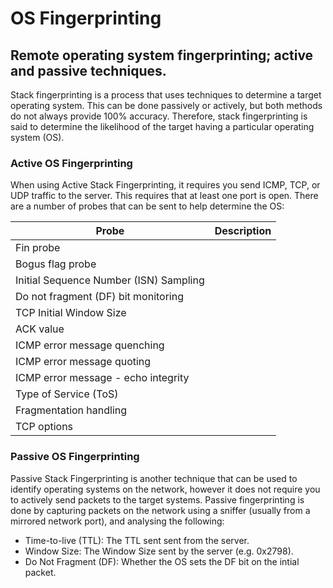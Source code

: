# OS Fingerprinting

## Remote operating system fingerprinting; active and passive techniques.

Stack fingerprinting is a process that uses techniques to determine a target operating system. This can be done passively or actively, but both methods do not always provide 100% accuracy. Therefore, stack fingerprinting is said to determine the likelihood of the target having a particular operating system (OS).

### Active OS Fingerprinting

When using Active Stack Fingerprinting, it requires you send ICMP, TCP, or UDP traffic to the server. This requires that at least one port is open. There are a number of probes that can be sent to help determine the OS:

|Probe|Description|
|-----|-----------|
|Fin probe||
|Bogus flag probe||
|Initial Sequence Number (ISN) Sampling||
|Do not fragment (DF) bit monitoring||
|TCP Initial Window Size||
|ACK value||
|ICMP error message quenching||
|ICMP error message quoting||
|ICMP error message - echo integrity||
|Type of Service (ToS)||
|Fragmentation handling||
|TCP options||

### Passive OS Fingerprinting

Passive Stack Fingerprinting is another technique that can be used to identify operating systems on the network, however it does not require you to actively send packets to the target systems. Passive fingerprinting is done by capturing packets on the network using a sniffer (usually from a mirrored network port), and analysing the following:
- Time-to-live (TTL): The TTL sent sent from the server.
- Window Size: The Window Size sent by the server (e.g. 0x2798).
- Do Not Fragment (DF): Whether the OS sets the DF bit on the intial packet. 